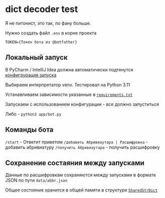# dict decoder test

Я не питонист, это так, по фану больше.

Нужно создать файл `.env` в корне проекта

```dotenv
TOKEN={Токен бота из @botfather}
```

## Локальный запуск

В PyCharm / IntelliJ Idea должна автоматически подтянутся [конфигрурация запуска](.run/Run%20Bot.run.xml)

Выбираем интерпретатор venv. Тестировал на Python 3.11

Устанавливаем зависимости указанные в [`requirements.txt`](requirements.txt)

Запускаем с использованием конфигурации - все должно запуститься

Либо - `python3 app/bot.py`

## Команды бота

`/start` - Ответит приветом
`/добавить Абривиаутара | Расшифровка` - добавить абривиатуру 
`/получить Абривиаутара` - получить расшифровку

## Сохранение состаяния между запусками

Данные по расшифровкам сохраняются между запусками в формате JSON по пути `data/abbr.json`

Общее состояние хранится в общей памяти в структуре [`SharedStrDict`](app/shared_dict.py)
